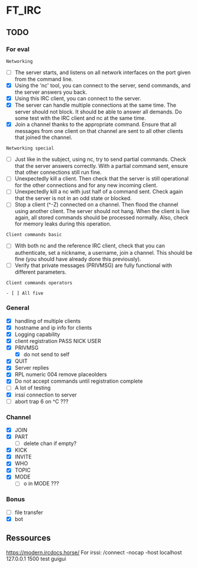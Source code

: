 # FT_IRC

## TODO

### For eval
	Networking

   - [ ] The server starts, and listens on all network interfaces on the port given from the command line.
   - [x] Using the 'nc' tool, you can connect to the server, send commands, and the server answers you back.
   - [x] Using this IRC client, you can connect to the server.
   - [x] The server can handle multiple connections at the same time. The server should not block. It should be able to answer all demands. Do some test with the IRC client and nc at the same time.
   - [x] Join a channel thanks to the appropriate command. Ensure that all messages from one client on that channel are sent to all other clients that joined the channel.

	Networking special

   - [ ] Just like in the subject, using nc, try to send partial commands. Check that the server answers correctly. With a partial command sent, ensure that other connections still run fine.
   - [ ] Unexpectedly kill a client. Then check that the server is still operational for the other connections and for any new incoming client.
   - [ ] Unexpectedly kill a nc with just half of a command sent. Check again that the server is not in an odd state or blocked.
   - [ ] Stop a client (^-Z) connected on a channel. Then flood the channel using another client. The server should not hang. When the client is live again, all stored commands should be processed normally. Also, check for memory leaks during this operation.

	Client commands basic

   - [ ] With both nc and the reference IRC client, check that you can authenticate, set a nickname, a username, join a channel. This should be fine (you should have already done this previously).
   - [ ] Verify that private messages (PRIVMSG) are fully functional with different parameters.

	Client commands operators
	
	- [ ] All five

### General

- [x] handling of multiple clients
- [x] hostname and ip info for clients
- [x] Logging capability
- [x] client registration PASS NICK USER
- [x] PRIVMSG
	- [x] do not send to self
- [x] QUIT
- [x] Server replies
- [x] RPL numeric 004 remove placeolders
- [x] Do not accept commands until registration complete
- [ ] A lot of testing
- [x] irssi connection to server
- [ ] abort trap 6 on ^C ???

### Channel

- [x] JOIN
- [x] PART
	- [ ] delete chan if empty?
- [x] KICK
- [x] INVITE
- [x] WHO
- [x] TOPIC
- [x] MODE
	- [ ] o in MODE ???

### Bonus

- [ ] file transfer
- [x] bot

## Ressources

https://modern.ircdocs.horse/
For irssi:
/connect -nocap -host localhost 127.0.0.1 1500 test guigui
